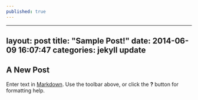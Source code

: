 ```yaml
---
published: true
---
```


---
layout: post
title:  "Sample Post!"
date:   2014-06-09 16:07:47
categories: jekyll update
---

## A New Post

Enter text in [Markdown](http://daringfireball.net/projects/markdown/). Use the toolbar above, or click the **?** button for formatting help.
